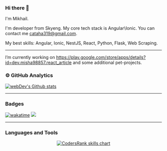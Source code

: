 ### Hi there 👋

I'm Mikhail.

I'm developer from Skyeng. My core tech stack is Angular\Ionic. You can contact me cataha319@gmail.com.

My best skills: Angular, Ionic, NestJS, React, Python, Flask, Web Scraping.

---

I’m currently working on https://play.google.com/store/apps/details?id=dev.misha98857.react_article and some additional pet-projects.

### ⚙️ GitHub Analytics

<a href="https://github-readme-streak-stats.herokuapp.com/?user=misha98857&theme=algolia" target="_blank">
  <img src="https://github-readme-streak-stats.herokuapp.com/?user=misha98857&theme=algolia" alt="webDev's Github stats" />
</a>

---

### Badges
[![wakatime](https://wakatime.com/badge/user/58503278-16ef-4295-9679-964af61cc854.svg)](https://wakatime.com/@58503278-16ef-4295-9679-964af61cc854)
<a href="https://cr-ss-service.azurewebsites.net/api/ScreenShot?widget=summary&username=misha98857" target="_blank">
  <img src="https://cr-ss-service.azurewebsites.net/api/ScreenShot?widget=summary&username=misha98857"/>
</a>

---

### Languages and Tools
<p align="center">
  <a href="https://profile.codersrank.io/user/misha98857" target="_blank">
    <img src="https://cr-skills-chart-widget.azurewebsites.net/api/api?username=misha98857&width=820&branding=true&sort-by-score=true" alt="CodersRank skills chart"/>
  </a>
</p>
